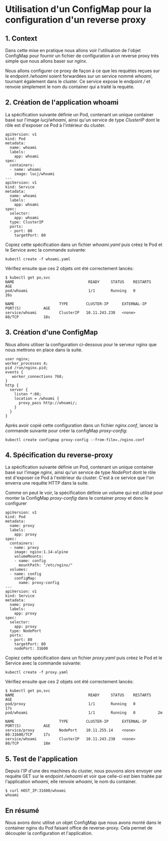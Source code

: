 # Utilisation d'un ConfigMap pour la configuration d'un reverse proxy

## 1. Context

Dans cette mise en pratique nous allons voir l'utilisation de l'objet ConfigMap pour fournir un fichier de configuration à un reverse proxy très simple que nous allons baser sur *nginx*.

Nous allons configurer ce proxy de façon à ce que les requètes reçues sur le endpoint */whoami* soient forwardées sur un service nommé *whoami*, tournant également dans le cluster. Ce service expose le endpoint */* et renvoie simplement le nom du container qui a traité la requète.

## 2. Création de l'application whoami

La spécification suivante définie un Pod, contenant un unique container basé sur l'image *lucj/whoami*, ainsi qu'un service de type *ClusterIP* dont le rôle est d'exposer ce Pod à l'intérieur du cluster.


```
apiVersion: v1
kind: Pod
metadata:
  name: whoami
  labels:
    app: whoami
spec:
  containers:
  - name: whoami
    image: lucj/whoami
---
apiVersion: v1
kind: Service
metadata:
  name: whoami
  labels:
    app: whoami
spec:
  selector:
    app: whoami
  type: ClusterIP
  ports:
  - port: 80
    targetPort: 80
```

Copiez cette spécification dans un fichier *whoami.yaml* puis créez le Pod et le Service avec la commande suivante:

```
kubectl create -f whoami.yaml
```

Vérifiez ensuite que ces 2 objets ont été correctement lancés:

```
$ kubectl get po,svc
NAME                                 READY     STATUS    RESTARTS   AGE
pod/whoami                           1/1       Running   0          26s

NAME                    TYPE        CLUSTER-IP      EXTERNAL-IP   PORT(S)          AGE
service/whoami          ClusterIP   10.11.243.238   <none>        80/TCP           18s
```

## 3. Création d'une ConfigMap

Nous allons utiliser la configuration ci-dessous pour le serveur nginx que nous mettrons en place dans la suite.

```
user nginx;
worker_processes 4;
pid /run/nginx.pid;
events {
   worker_connections 768;
}
http {
  server {
    listen *:80;
    location = /whoami {
      proxy_pass http://whoami/;
    }
  }
}
```

Après avoir copié cette configuration dans un fichier *nginx.conf*, lancez la commande suivante pour créer la configMap *proxy-config*:

```
kubectl create configmap proxy-config --from-file=./nginx.conf
```

## 4. Spécification du reverse-proxy

La spécification suivante définie un Pod, contenant un unique container basé sur l'image *nginx*, ainsi qu'un service de type *NodePort* dont le rôle est d'exposer ce Pod à l'extérieur du cluster. C'est à ce service que l'on enverra une requête HTTP dans la suite.

Comme on peut le voir, la spécification définie un volume qui est utilisé pour monter la ConfigMap *proxy-config* dans le container *proxy* et donc le configurer

```
apiVersion: v1
kind: Pod
metadata:
  name: proxy
  labels:
    app: proxy
spec:
  containers:
  - name: proxy
    image: nginx:1.14-alpine
    volumeMounts:
    - name: config
      mountPath: "/etc/nginx/"
  volumes:
  - name: config
    configMap:
      name: proxy-config
---
apiVersion: v1
kind: Service
metadata:
  name: proxy
  labels:
    app: proxy
spec:
  selector:
    app: proxy
  type: NodePort
  ports:
  - port: 80
    targetPort: 80
    nodePort: 31600
```

Copiez cette spécification dans un fichier *proxy.yaml* puis créez le Pod et le Service avec la commande suivante:

```
kubectl create -f proxy.yaml
```

Vérifiez ensuite que ces 2 objets ont été correctement lancés:

```
$ kubectl get po,svc
NAME                                 READY     STATUS    RESTARTS   AGE
pod/proxy                            1/1       Running   0          17s
pod/whoami                           1/1       Running   0          2m

NAME                    TYPE        CLUSTER-IP      EXTERNAL-IP   PORT(S)          AGE
service/proxy           NodePort    10.11.255.14    <none>        80:31600/TCP     17s
service/whoami          ClusterIP   10.11.243.238   <none>        80/TCP           18m
```

## 5. Test de l'application

Depuis l'IP d'une des machines du cluster, nous pouvons alors envoyer une requête GET sur le endpoint */whoami* et voir que celle-ci est bien traitée par l'application *whoami*, elle renvoie *whoami*, le nom du container.

```
$ curl HOST_IP:31600/whoami
whoami
```

## En résumé

Nous avons donc utilisé un objet ConfigMap que nous avons monté dans le container nginx du Pod faisant office de reverse-proxy. Cela permet de découpler la configuration et l'application.
